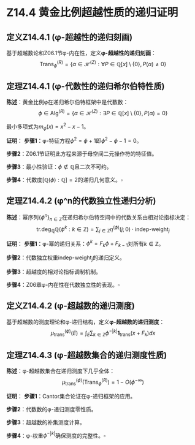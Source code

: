 # Z14.4 黄金比例超越性质的递归证明

## 定义Z14.4.1 (φ-超越性的递归刻画)

基于超越数论和Z06.1节φ-内在性，定义**φ-超越性的递归刻画**：
$$\text{Trans}_{\phi}^{(R)} = \{\alpha \in \mathcal{H}^{(Z)} : \forall P \in \mathbb{Q}[x] \setminus \{0\}, P(\alpha) \neq 0\}$$

## 定理Z14.4.1 (φ-代数性的递归希尔伯特性质)

**陈述**：黄金比例φ在递归希尔伯特框架中是代数数：
$$\phi \in \text{Alg}^{(R)} = \{\alpha \in \mathcal{H}^{(Z)} : \exists P \in \mathbb{Q}[x] \setminus \{0\}, P(\alpha) = 0\}$$

最小多项式为$m_{\phi}(x) = x^2 - x - 1$。

**证明**：
**步骤1**：φ-特征方程$\phi^2 = \phi + 1$即$\phi^2 - \phi - 1 = 0$。

**步骤2**：Z06.1节证明此方程来源于母空间二元操作符的特征值。

**步骤3**：最小性验证：$\phi \notin \mathbb{Q}$且二次不可约。

**步骤4**：代数度$[\mathbb{Q}(\phi) : \mathbb{Q}] = 2$的递归几何意义。$\square$

## 定理Z14.4.2 (φ^n的代数独立性递归分析)

**陈述**：幂序列$\{\phi^n\}_{n \in \mathbb{Z}}$在递归希尔伯特空间中的代数关系由相对论指标决定：
$$\text{tr.deg}_{\mathbb{Q}} \mathbb{Q}(\phi^k : k \in \mathbb{Z}) = \sum_{j \in \mathbb{Z}} \eta^{(\phi)}(j;0) \cdot \text{indep-weight}_j$$

**证明**：
**步骤1**：φ-幂的递归关系：$\phi^k = F_k \phi + F_{k-1}$对所有$k \in \mathbb{Z}$。

**步骤2**：代数独立权重$\text{indep-weight}_j$的递归定义。

**步骤3**：超越度的相对论指标调制机制。

**步骤4**：Z06章φ-内在性在代数独立性的表现。$\square$

## 定义Z14.4.2 (φ-超越数的递归测度)

基于超越数的测度理论和φ-递归结构，定义**φ-超越数的递归测度**：
$$\mu_{\text{trans}}^{(\phi)}(E) = \int_E \sum_{k \in \mathbb{Z}} \phi^{-|k|} \mathbf{1}_{\text{trans}}(x + F_k) dx$$

## 定理Z14.4.3 (φ-超越数集合的递归测度性质)

**陈述**：φ-超越数集合在递归测度下几乎全体：
$$\mu_{\text{trans}}^{(\phi)}(\text{Trans}_{\phi}^{(R)}) = 1 - O(\phi^{-\infty})$$

**证明**：
**步骤1**：Cantor集合论证在φ-递归框架的应用。

**步骤2**：代数数的φ-递归测度零性质。

**步骤3**：超越数的补集测度计算。

**步骤4**：φ-权重$\phi^{-|k|}$确保测度的完整性。$\square$